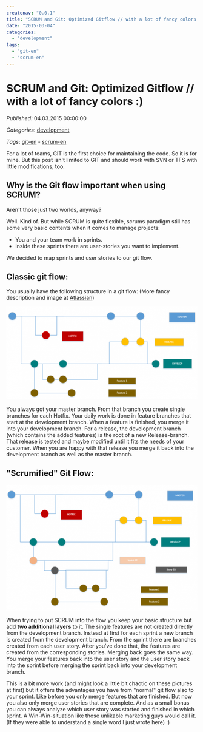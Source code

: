 ```yaml
---
createnav: "0.0.1"
title: "SCRUM and Git: Optimized Gitflow // with a lot of fancy colors :)"
date: "2015-03-04"
categories: 
  - "development"
tags: 
  - "git-en"
  - "scrum-en"
---
```

# SCRUM and Git: Optimized Gitflow // with a lot of fancy colors :)
_Published:_ 04.03.2015 00:00:00

_Categories_: [development](/en/categories#development)

_Tags_: [git-en](/en/tags#git-en) - [scrum-en](/en/tags#scrum-en)


For a lot of teams, GIT is the first choice for maintaining the code. So it is for mine. But this post isn't limited to GIT and should work with SVN or TFS with little modifications, too.

## Why is the Git flow important when using SCRUM?

Aren't those just two worlds, anyway?

Well. Kind of. But while SCRUM is quite flexible, scrums paradigm still has some very basic contents when it comes to manage projects:

- You and your team work in sprints.
- Inside these sprints there are user-stories you want to implement.

We decided to map sprints and user stories to our git flow.

## Classic git flow:

You usually have the following structure in a git flow: (More fancy description and image at [Atlassian](https://www.atlassian.com/git/tutorials/comparing-workflows/gitflow-workflow))

[![classic git flow](images/gitflow1.png)](http://dotnet.work/wp-content/uploads/2015/02/gitflow1.png)

You always got your master branch. From that branch you create single branches for each Hotfix. Your daily work is done in feature branches that start at the development branch. When a feature is finished, you merge it into your development branch. For a release, the development branch (which contains the added features) is the root of a new Release\-branch. That release is tested and maybe modified until it fits the needs of your customer. When you are happy with that release you merge it back into the development branch as well as the master branch.

## "Scrumified" Git Flow:

[![scrum git flow](images/gitflow2.png)](http://dotnet.work/wp-content/uploads/2015/02/gitflow2.png)

When trying to put SCRUM into the flow you keep your basic structure but add **two additional layers** to it. The single features are not created directly from the development branch. Instead at first for each sprint a new branch is created from the development branch. From the sprint there are branches created from each user story. After you've done that, the features are created from the corresponding stories. Merging back goes the same way. You merge your features back into the user story and the user story back into the sprint before merging the sprint back into your development branch.

This is a bit more work (and might look a little bit chaotic on these pictures at first) but it offers the advantages you have from "normal" git flow also to your sprint. Like before you only merge features that are finished. But now you also only merge user stories that are complete. And as a small bonus you can always analyze which user story was started and finished in which sprint. A Win-Win-situation like those unlikable marketing guys would call it. (If they were able to understand a single word I just wrote here) :)
